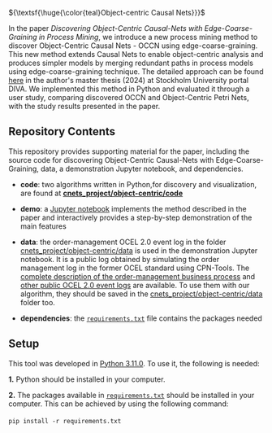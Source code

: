 ${\textsf{\huge{\color{teal}Object-centric Causal Nets}}}$

In the paper *Discovering Object-Centric Causal-Nets with Edge-Coarse-Graining in Process Mining*, we introduce a new process mining method to discover Object-Centric Causal Nets - OCCN using edge-coarse-graining. This new method extends Causal Nets to enable object-centric analysis and produces simpler models by merging redundant paths in process models using edge-coarse-graining technique. The detailed approach can be found <a href="https://su.diva-portal.org/smash/record.jsf?pid=diva2:1955576">here</a> in the author's master thesis (2024) at Stockholm University portal DIVA. We implemented this method in Python and evaluated it through a user study, comparing discovered OCCN and Object-Centric Petri Nets, with the study results presented in the paper.

## Repository Contents
This repository provides supporting material for the paper, including the source code for discovering Object-Centric Causal-Nets with Edge-Coarse-Graining, data, a demonstration Jupyter notebook, and dependencies.

- **code**: two algorithms written in Python,for discovery and visualization, are found at **[cnets_project/object-centric/code](./code)**
  <a href=cnets_project/object-centric/code></a>

- **demo**:  a <a href=cnets_project/object-centric/demonstration/demonstration.ipynb>Jupyter notebook</a> implements the method described in the paper and interactively provides a step-by-step demonstration of the main features
  
- **data**: the order-management OCEL 2.0 event log in the folder <a href=cnets_project/object-centric/data>cnets_project/object-centric/data</a> is used in the demonstration Jupyter notebook. It is a public log obtained by simulating the order management log in the former OCEL standard using CPN-Tools. The <a href="https://zenodo.org/records/8428112">complete description of the order-management business process</a> and <a href="https://www.ocel-standard.org/event-logs/overview/">other public OCEL 2.0 event logs</a> are available. To use them with our algorithm, they should be saved in the <a href=cnets_project/object-centric/data>cnets_project/object-centric/data</a> folder too.

- **dependencies**: the  <a href=cnets_project/object-centric/requirements.txt>`requirements.txt`</a> file contains the packages needed

## Setup

This tool was developed in <a href="https://www.python.org/downloads/release/python-3110/">Python 3.11.0</a>. To use it, the following is needed:

**1.** Python should be installed in your computer.

**2.** The packages available in <a href=cnets_project/object-centric/requirements.txt>`requirements.txt`</a> should be installed in your computer. This can be achieved by using the following command:

####
    pip install -r requirements.txt
